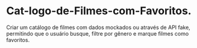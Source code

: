 # Cat-logo-de-Filmes-com-Favoritos.
Criar um catálogo de filmes com dados mockados ou através de API fake, permitindo que o usuário busque, filtre por gênero e marque filmes como favoritos.
